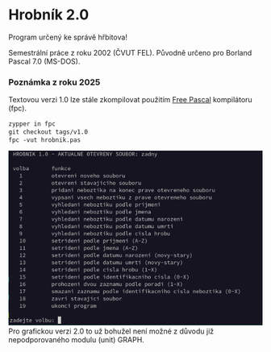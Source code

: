 # Hrobník 2.0
Program určený ke správě hřbitova!

Semestrální práce z roku 2002 (ČVUT FEL). Původně určeno pro Borland Pascal 7.0 (MS-DOS).

### Poznámka z roku 2025
Textovou verzi 1.0 lze stále zkompilovat použitím [Free Pascal](https://www.freepascal.org/) kompilátoru (fpc). 

```shell
zypper in fpc
git checkout tags/v1.0
fpc -vut hrobnik.pas
```

<img src="docs/Screenshot-1.png" alt="Screenshot"><br>
Pro grafickou verzi 2.0 to už bohužel není možné z důvodu již nepodporovaného modulu (unit) GRAPH.
